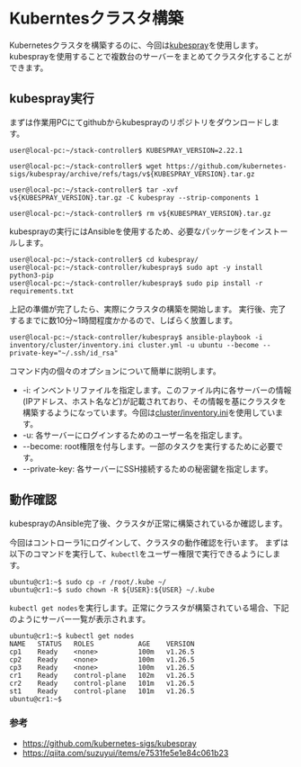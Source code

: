 # Kuberntesクラスタ構築
Kubernetesクラスタを構築するのに、今回は[kubespray](https://github.com/kubernetes-sigs/kubespray)を使用します。
kubesprayを使用することで複数台のサーバーをまとめてクラスタ化することができます。

## kubespray実行
まずは作業用PCにてgithubからkubesprayのリポジトリをダウンロードします。

```
user@local-pc:~/stack-controller$ KUBESPRAY_VERSION=2.22.1

user@local-pc:~/stack-controller$ wget https://github.com/kubernetes-sigs/kubespray/archive/refs/tags/v${KUBESPRAY_VERSION}.tar.gz

user@local-pc:~/stack-controller$ tar -xvf v${KUBESPRAY_VERSION}.tar.gz -C kubespray --strip-components 1

user@local-pc:~/stack-controller$ rm v${KUBESPRAY_VERSION}.tar.gz
```

kubesprayの実行にはAnsibleを使用するため、必要なパッケージをインストールします。
```
user@local-pc:~/stack-controller$ cd kubespray/
user@local-pc:~/stack-controller/kubespray$ sudo apt -y install python3-pip
user@local-pc:~/stack-controller/kubespray$ sudo pip install -r requirements.txt
```

上記の準備が完了したら、実際にクラスタの構築を開始します。
実行後、完了するまでに数10分~1時間程度かかるので、しばらく放置します。
```
user@local-pc:~/stack-controller/kubespray$ ansible-playbook -i inventory/cluster/inventory.ini cluster.yml -u ubuntu --become --private-key="~/.ssh/id_rsa"
```

コマンド内の個々のオプションについて簡単に説明します。
 - -i: インベントリファイルを指定します。このファイル内に各サーバーの情報(IPアドレス、ホスト名など)が記載されており、その情報を基にクラスタを構築するようになっています。今回は[cluster/inventory.ini](../kubespray/inventory/cluster/inventory.ini)を使用しています。
 - -u: 各サーバーにログインするためのユーザー名を指定します。
 - --become: root権限を付与します。一部のタスクを実行するために必要です。
 - --private-key: 各サーバーにSSH接続するための秘密鍵を指定します。

## 動作確認
kubesprayのAnsible完了後、クラスタが正常に構築されているか確認します。

今回はコントローラ1にログインして、クラスタの動作確認を行います。
まずは以下のコマンドを実行して、`kubectl`をユーザー権限で実行できるようにします。
```
ubuntu@cr1:~$ sudo cp -r /root/.kube ~/
ubuntu@cr1:~$ sudo chown -R ${USER}:${USER} ~/.kube
```

`kubectl get nodes`を実行します。正常にクラスタが構築されている場合、下記のようにサーバー一覧が表示されます。
```
ubuntu@cr1:~$ kubectl get nodes
NAME   STATUS   ROLES           AGE    VERSION
cp1    Ready    <none>          100m   v1.26.5
cp2    Ready    <none>          100m   v1.26.5
cp3    Ready    <none>          100m   v1.26.5
cr1    Ready    control-plane   102m   v1.26.5
cr2    Ready    control-plane   101m   v1.26.5
st1    Ready    control-plane   101m   v1.26.5
ubuntu@cr1:~$ 
```

### 参考
 - https://github.com/kubernetes-sigs/kubespray
 - https://qiita.com/suzuyui/items/e7531fe5e1e84c061b23